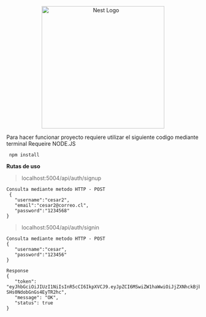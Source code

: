 <p align="center">
  <a href="http://nestjs.com/" target="blank"><img src="https://nestjs.com/img/logo_text.svg" width="320" alt="Nest Logo" /></a>
</p>

[travis-image]: https://api.travis-ci.org/nestjs/nest.svg?branch=master
[travis-url]: https://travis-ci.org/nestjs/nest
[linux-image]: https://img.shields.io/travis/nestjs/nest/master.svg?label=linux
[linux-url]: https://travis-ci.org/nestjs/nest
  
 Para hacer funcionar proyecto requiere utilizar el siguiente codigo mediante terminal
 Requeire NODE.JS

 ```
  npm install
 ```

 **Rutas de uso**

> localhost:5004/api/auth/signup

 ```
 Consulta mediante metodo HTTP - POST
  {
    "username":"cesar2",
    "email":"cesar2@correo.cl",
    "password":"1234568"
}

 ```




> localhost:5004/api/auth/signin

 ```
 Consulta mediante metodo HTTP - POST
{
    "username":"cesar",
    "password":"123456"
}

Response
{
    "token": "eyJhbGciOiJIUzI1NiIsInR5cCI6IkpXVCJ9.eyJpZCI6MSwiZW1haWwiOiJjZXNhckBjb3JyZW8uY2wiLCJ1c2VybmFtZSI6ImNlc2FyIiwicm9sZXMiOltdLCJpYXQiOjE1OTk5MzE0ODEsImV4cCI6MTU5OTkzNTA4MX0.wH_a9R_ip6mKE5hW9oVgyw-SHs0NdobGnGs4EyTR2hc",
    "message": "OK",
    "status": true
}

 ```